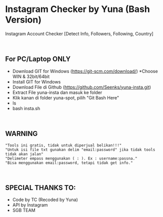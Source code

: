 # Instagram Checker by Yuna (Bash Version)
Instagram Account Checker [Detect Info, Followers, Following, Country]

<br/>

## For PC/Laptop ONLY
  * Download GIT for Windows (https://git-scm.com/download/) *Choose WIN & 32bit/64bit
  * Install GIT for Windows
  * Download File di Github (https://github.com/Seenks/yuna-insta.git)
  * Extract File yuna-insta dan masuk ke folder
  * Klik kanan di folder yuna-spot, pilih "Git Bash Here"
  * ls
  * bash insta.sh
<br/>

## WARNING
	"Tools ini gratis, tidak untuk diperjual belikan!!!"
	"Untuk isi file txt gunakan delim "email:password" jika tidak tools tidak akan jalan"
	"Delimeter empass menggunakan ( : ). Ex : username:passna."
	"Bisa menggunakan email:password, tetapi tidak get info."
<br/>

## SPECIAL THANKS TO:
  * Code by TC (Recoded by Yuna)
  * API by Instagram
  * SGB TEAM
